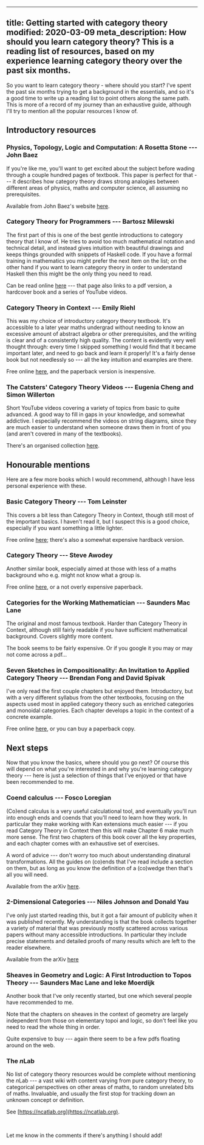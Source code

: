 ----
title: Getting started with category theory
modified: 2020-03-09
meta_description: How should you learn category theory? This is a reading list of resources, based on my experience learning category theory over the past six months.
----

So you want to learn category theory - where should you start? I've spent the past six months trying to get a background in the essentials, and so it's a good time to write up a reading list to point others along the same path. This is more of a record of my journey than an exhaustive guide, although I'll try to mention all the popular resources I know of.

## Introductory resources

### Physics, Topology, Logic and Computation: A Rosetta Stone --- John Baez

If you're like me, you'll want to get excited about the subject before wading through a couple hundred pages of textbook. This paper is perfect for that --- it describes how category theory draws strong analogies between different areas of physics, maths and computer science, all assuming no prerequisites.

Available from John Baez's website [here](http://math.ucr.edu/home/baez/rosetta/rose3.pdf).

### Category Theory for Programmers --- Bartosz Milewski 

The first part of this is one of the best gentle introductions to category theory that I know of. He tries to avoid too much mathematical notation and technical detail, and instead gives intuition with beautiful drawings and keeps things grounded with snippets of Haskell code. If you have a formal training in mathematics you might prefer the next item on the list; on the other hand if you want to learn category theory in order to understand Haskell then this might be the only thing you need to read.

Can be read online [here](https://bartoszmilewski.com/2014/10/28/category-theory-for-programmers-the-preface/) --- that page also links to a pdf version, a hardcover book and a series of YouTube videos.

### Category Theory in Context --- Emily Riehl

This was my choice of introductory category theory textbook. It's accessible to a later year maths undergrad without needing to know an excessive amount of abstract algebra or other prerequisites, and the writing is clear and of a consistently high quality. The content is evidently very well thought through: every time I skipped something I would find that it became important later, and need to go back and learn it properly! It's a fairly dense book but not needlessly so --- all the key intuition and examples are there.

Free online [here](http://www.math.jhu.edu/~eriehl/context.pdf), and the paperback version is inexpensive.

<!--more-->

### The Catsters' Category Theory Videos --- Eugenia  Cheng  and  Simon  Willerton

Short YouTube videos covering a variety of topics from basic to quite advanced. A good way to fill in gaps in your knowledge, and somewhat addictive. I especially recommend the videos on string diagrams, since they are much easier to understand when someone draws them in front of you (and aren't covered in many of the textbooks).

There's an organised collection [here](http://www.simonwillerton.staff.shef.ac.uk/TheCatsters/).

## Honourable mentions

Here are a few more books which I would recommend, although I have less personal experience with these.

### Basic Category Theory --- Tom Leinster

This covers a bit less than Category Theory in Context, though still most of the important basics. I haven't read it, but I suspect this is a good choice, especially if you want something a little lighter.

Free online [here](https://arxiv.org/pdf/1612.09375.pdf); there's also a somewhat expensive hardback version.

### Category Theory --- Steve Awodey

Another similar book, especially aimed at those with less of a maths background who e.g. might not know what a group is.

Free online [here](http://citeseerx.ist.psu.edu/viewdoc/download?doi=10.1.1.211.4754&rep=rep1&type=pdf), or a not overly expensive paperback.

### Categories for the Working Mathematician --- Saunders Mac Lane

The original and most famous textbook. Harder than Category Theory in Context, although still fairly readable if you have sufficient mathematical background. Covers slightly more content.

The book seems to be fairly expensive. Or if you google it you may or may not come across a pdf...

### Seven Sketches in Compositionality: An Invitation to Applied Category Theory --- Brendan Fong and David Spivak

I've only read the first couple chapters but enjoyed them. Introductory, but with a very different syllabus from the other textbooks, focusing on the aspects used most in applied category theory such as enriched categories and monoidal categories. Each chapter develops a topic in the context of a concrete example.

Free online [here](https://math.mit.edu/~dspivak/teaching/sp18/7Sketches.pdf), or you can buy a paperback copy.


## Next steps

Now that you know the basics, where should you go next? Of course this will depend on what you're interested in and why you're learning category theory --- here is just a selection of things that I've enjoyed or that have been recommended to me.

### Coend calculus --- Fosco Loregian

(Co)end calculus is a very useful calculational tool, and eventually you'll run into enough ends and coends that you'll need to learn how they work. In particular they make working with Kan extensions much easier --- if you read Category Theory in Context then this will make Chapter 6 make much more sense. The first two chapters of this book cover all the key properties, and each chapter comes with an exhaustive set of exercises.

A word of advice --- don't worry too much about understanding dinatural transformations. All the guides on (co)ends that I've read include a section on them, but as long as you know the definition of a (co)wedge then that's all you will need.

Available from the arXiv [here](https://arxiv.org/abs/1501.02503).

### 2-Dimensional Categories --- Niles Johnson and Donald Yau

I've only just started reading this, but it got a fair amount of publicity when it was published recently. My understanding is that the book collects together a variety of material that was previously mostly scattered across various papers without many accessible introductions. In particular they include precise statements and detailed proofs of many results which are left to the reader elsewhere.

Available from the arXiv [here](https://arxiv.org/abs/2002.06055)

### Sheaves in Geometry and Logic: A First Introduction to Topos Theory --- Saunders Mac Lane and Ieke Moerdijk

Another book that I've only recently started, but one which several people have recommended to me. 

Note that the chapters on sheaves in the context of geometry are largely independent from those on elementary topoi and logic, so don't feel like you need to read the whole thing in order.

Quite expensive to buy --- again there seem to be a few pdfs floating around on the web.

### The $n$Lab

No list of category theory resources would be complete without mentioning the $n$Lab --- a vast wiki with content varying from pure category theory, to categorical perspectives on other areas of maths, to random unrelated bits of maths. Invaluable, and usually the first stop for tracking down an unknown concept or definition.

See [https://ncatlab.org](https://ncatlab.org).

&nbsp;

Let me know in the comments if there's anything I should add!
